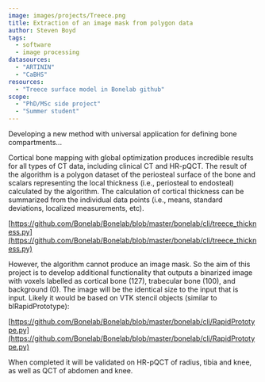 ```yaml
---
image: images/projects/Treece.png
title: Extraction of an image mask from polygon data
author: Steven Boyd
tags:
  - software
  - image processing
datasources: 
  - "ARTININ"
  - "CaBHS"
resources: 
  - "Treece surface model in Bonelab github"
scope: 
  - "PhD/MSc side project"
  - "Summer student"
---
```


Developing a new method with universal application for defining bone compartments...


Cortical bone mapping with global optimization produces incredible results for all types
of CT data, including clinical CT and HR-pQCT. The result of the algorithm is a polygon
dataset of the periosteal surface of the bone and scalars representing the local thickness
(i.e., periosteal to endosteal) calculated by the algorithm. The calculation of cortical
thickness can be summarized from the individual data points (i.e., means, standard deviations,
localized measurements, etc). 

[https://github.com/Bonelab/Bonelab/blob/master/bonelab/cli/treece_thickness.py](https://github.com/Bonelab/Bonelab/blob/master/bonelab/cli/treece_thickness.py)

However, the algorithm cannot produce an image mask. So the aim of this project is to develop 
additional functionality that outputs a binarized image with voxels labelled as cortical bone (127), 
trabecular bone (100), and background (0). The image will be the identical size to the input
that is input. Likely it would be based on VTK stencil objects (similar to blRapidPrototype):

[https://github.com/Bonelab/Bonelab/blob/master/bonelab/cli/RapidPrototype.py](https://github.com/Bonelab/Bonelab/blob/master/bonelab/cli/RapidPrototype.py)

When completed it will be validated on HR-pQCT of radius, tibia and knee, as well as QCT of 
abdomen and knee.
